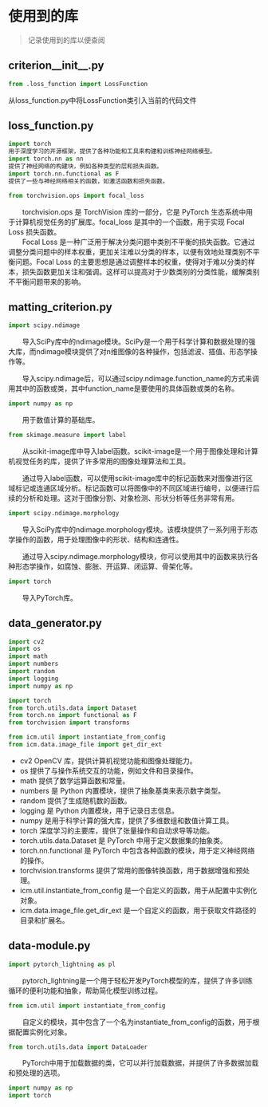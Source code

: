 # 使用到的库  
>记录使用到的库以便查阅  
## criterion__init__.py   
```py
from .loss_function import LossFunction
```
从loss_function.py中将LossFunction类引入当前的代码文件  
## loss_function.py  
```py
import torch
用于深度学习的开源框架，提供了各种功能和工具来构建和训练神经网络模型。
import torch.nn as nn
提供了神经网络的构建块，例如各种类型的层和损失函数。
import torch.nn.functional as F
提供了一些与神经网络相关的函数，如激活函数和损失函数。
```
```py 
from torchvision.ops import focal_loss
```
&emsp;&emsp;torchvision.ops 是 TorchVision 库的一部分，它是 PyTorch 生态系统中用于计算机视觉任务的扩展库。focal_loss 是其中的一个函数，用于实现 Focal Loss 损失函数。  
&emsp;&emsp;Focal Loss 是一种广泛用于解决分类问题中类别不平衡的损失函数。它通过调整分类问题中的样本权重，更加关注难以分类的样本，以便有效地处理类别不平衡问题。Focal Loss 的主要思想是通过调整样本的权重，使得对于难以分类的样本，损失函数更加关注和强调。这样可以提高对于少数类别的分类性能，缓解类别不平衡问题带来的影响。
## matting_criterion.py
```py
import scipy.ndimage  
```
&emsp;&emsp;导入SciPy库中的ndimage模块。SciPy是一个用于科学计算和数据处理的强大库，而ndimage模块提供了对n维图像的各种操作，包括滤波、插值、形态学操作等。

&emsp;&emsp;导入scipy.ndimage后，可以通过scipy.ndimage.function_name的方式来调用其中的函数或类，其中function_name是要使用的具体函数或类的名称。
```py
import numpy as np 
```
&emsp;&emsp;用于数值计算的基础库。
```py
from skimage.measure import label 
```
&emsp;&emsp;从scikit-image库中导入label函数。scikit-image是一个用于图像处理和计算机视觉任务的库，提供了许多常用的图像处理算法和工具。

&emsp;&emsp;通过导入label函数，可以使用scikit-image库中的标记函数来对图像进行区域标记或连通区域分析。标记函数可以将图像中的不同区域进行编号，以便进行后续的分析和处理。这对于图像分割、对象检测、形状分析等任务非常有用。
```py
import scipy.ndimage.morphology  
```
&emsp;&emsp;导入SciPy库中的ndimage.morphology模块。该模块提供了一系列用于形态学操作的函数，用于处理图像中的形状、结构和连通性。

&emsp;&emsp;通过导入scipy.ndimage.morphology模块，你可以使用其中的函数来执行各种形态学操作，如腐蚀、膨胀、开运算、闭运算、骨架化等。
```py
import torch 
```
&emsp;&emsp;导入PyTorch库。
## data_generator.py
```py
import cv2
import os
import math
import numbers
import random
import logging
import numpy as np

import torch
from torch.utils.data import Dataset
from torch.nn import functional as F
from torchvision import transforms

from icm.util import instantiate_from_config
from icm.data.image_file import get_dir_ext
```
* cv2 OpenCV 库，提供计算机视觉功能和图像处理能力。  
* os 提供了与操作系统交互的功能，例如文件和目录操作。    
* math 提供了数学运算函数和常量。  
* numbers 是 Python 内置模块，提供了抽象基类来表示数字类型。
* random 提供了生成随机数的函数。
* logging 是 Python 内置模块，用于记录日志信息。  
* numpy 是用于科学计算的强大库，提供了多维数组和数值计算工具。  
* torch 深度学习的主要库，提供了张量操作和自动求导等功能。  
* torch.utils.data.Dataset 是 PyTorch 中用于定义数据集的抽象类。  
* torch.nn.functional 是 PyTorch 中包含各种函数的模块，用于定义神经网络的操作。    
* torchvision.transforms 提供了常用的图像转换函数，用于数据增强和预处理。   
* icm.util.instantiate_from_config 是一个自定义的函数，用于从配置中实例化对象。  
* icm.data.image_file.get_dir_ext 是一个自定义的函数，用于获取文件路径的目录和扩展名。  

## data-module.py
```py
import pytorch_lightning as pl
```
&emsp;&emsp;pytorch_lightning是一个用于轻松开发PyTorch模型的库，提供了许多训练循环的便利功能和抽象，帮助简化模型训练过程。
```py
from icm.util import instantiate_from_config
```
&emsp;&emsp;自定义的模块，其中包含了一个名为instantiate_from_config的函数，用于根据配置实例化对象。
```py
from torch.utils.data import DataLoader
```
&emsp;&emsp;PyTorch中用于加载数据的类，它可以并行加载数据，并提供了许多数据加载和预处理的选项。
```py
import numpy as np
import torch
```
